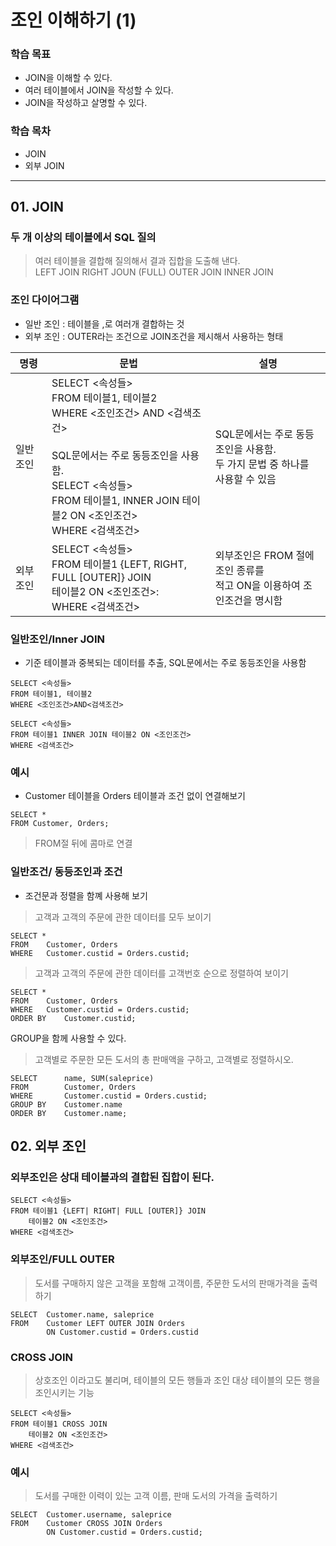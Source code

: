 # **조인 이해하기 (1)**

### 학습 목표
* JOIN을 이해할 수 있다.  
* 여러 테이블에서 JOIN을 작성할 수 있다.  
* JOIN을 작성하고 살명할 수 있다.

### 학습 목차
* JOIN  
* 외부 JOIN  

***
## 01. JOIN
### 두 개 이상의 테이블에서 SQL 질의  
> 여러 테이블을 결합해 질의해서 결과 집합을 도출해 낸다.  
LEFT JOIN
RIGHT JOUN
(FULL) OUTER JOIN
INNER JOIN

### 조인 다이어그램
* 일반 조인 : 테이블을 ,로 여러개 결합하는 것
* 외부 조인 : OUTER라는 조건으로 JOIN조건을 제시해서 사용하는 형태

|명령|문법|설명|
|--|--|--|
|일반 조인|SELECT <속성들><br>FROM 테이블1, 테이블2<br>WHERE <조인조건> AND <검색조건><br><br>SQL문에서는 주로 동등조인을 사용함.<br>SELECT <속성들><br>FROM 테이블1, INNER JOIN 테이블2 ON <조인조건><br>WHERE <검색조건>|SQL문에서는 주로 동등조인을 사용함.<br>두 가지 문법 중 하나를 사용할 수 있음|
|외부 조인|SELECT <속성들><br>FROM 테이블1 {LEFT, RIGHT, FULL [OUTER]} JOIN<br>테이블2 ON <조인조건>:<br>WHERE <검색조건>|외부조인은 FROM 절에 조인 종류를<br>적고 ON을 이용하여 조인조건을 명시함|

### 일반조인/Inner JOIN
* 기준 테이블과 중복되는 데이터를 추출, SQL문에서는 주로 동등조인을 사용함
```
SELECT <속성들>  
FROM 테이블1, 테이블2  
WHERE <조인조건>AND<검색조건>  
```
```
SELECT <속성들>  
FROM 테이블1 INNER JOIN 테이블2 ON <조인조건>  
WHERE <검색조건>
```

### 예시
* Customer 테이블을 Orders 테이블과 조건 없이 연결해보기
```
SELECT *  
FROM Customer, Orders;
```
> FROM절 뒤에 콤마로 연결

### 일반조건/ 동등조인과 조건
* 조건문과 정렬을 함꼐 사용해 보기
> 고객과 고객의 주문에 관한 데이터를 모두 보이기
```
SELECT *  
FROM	Customer, Orders
WHERE	Customer.custid = Orders.custid;
```
> 고객과 고객의 주문에 관한 데이터를 고객번호 순으로 정렬하여 보이기
```
SELECT *  
FROM	Customer, Orders
WHERE	Customer.custid = Orders.custid;
ORDER BY	Customer.custid;
```

GROUP을 함께 사용할 수 있다.  
> 고객별로 주문한 모든 도서의 총 판매액을 구하고, 고객별로 정렬하시오.
```
SELECT		name, SUM(saleprice)
FROM		Customer, Orders
WHERE		Customer.custid = Orders.custid;
GROUP BY	Customer.name
ORDER BY	Customer.name;
```

## 02. 외부 조인
### 외부조인은 상대 테이블과의 결합된 집합이 된다.
```
SELECT <속성들>  
FROM 테이블1 {LEFT| RIGHT| FULL [OUTER]} JOIN  
	테이블2 ON <조인조건>  
WHERE <검색조건>
```

### 외부조인/FULL OUTER
> 도서를 구매하지 않은 고객을 포함해 고객이름, 주문한 도서의 판매가격을 출력하기
```
SELECT	Customer.name, saleprice  
FROM	Customer LEFT OUTER JOIN Orders
		ON Customer.custid = Orders.custid  
```

### CROSS JOIN
> 상호조인 이라고도 불리며, 테이블의 모든 행들과 조인 대상 테이블의 모든 행을 조인시키는 기능
```
SELECT <속성들>  
FROM 테이블1 CROSS JOIN  
	테이블2 ON <조인조건>  
WHERE <검색조건>  
```

### 예시
> 도서를 구매한 이력이 있는 고객 이름, 판매 도서의 가격을 출력하기
```
SELECT	Customer.username, saleprice  
FROM	Customer CROSS JOIN Orders
		ON Customer.custid = Orders.custid;
```
